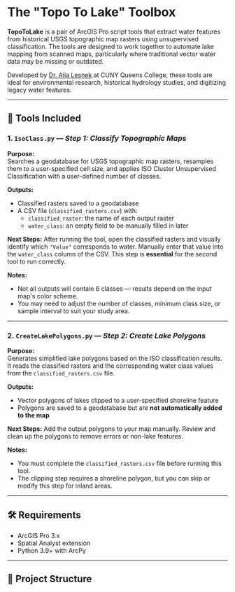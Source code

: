 # The "Topo To Lake" Toolbox
 
**TopoToLake** is a pair of ArcGIS Pro script tools that extract water features from historical USGS topographic map rasters using unsupervised classification. The tools are designed to work together to automate lake mapping from scanned maps, particularly where traditional vector water data may be missing or outdated.

Developed by [Dr. Alia Lesnek](https://www.qc.cuny.edu/academics/sees/alia-lesnek/) at CUNY Queens College, these tools are ideal for environmental research, historical hydrology studies, and digitizing legacy water features.

---

## 🧰 Tools Included

### 1. `IsoClass.py` — *Step 1: Classify Topographic Maps*

**Purpose:**  
Searches a geodatabase for USGS topographic map rasters, resamples them to a user-specified cell size, and applies ISO Cluster Unsupervised Classification with a user-defined number of classes.

**Outputs:**
- Classified rasters saved to a geodatabase
- A CSV file (`classified_rasters.csv`) with:
  - `classified_raster`: the name of each output raster
  - `water_class`: an empty field to be manually filled in later

**Next Steps:**
After running the tool, open the classified rasters and visually identify which `"Value"` corresponds to water. Manually enter that value into the `water_class` column of the CSV. This step is **essential** for the second tool to run correctly.

**Notes:**
- Not all outputs will contain 6 classes — results depend on the input map's color scheme.
- You may need to adjust the number of classes, minimum class size, or sample interval to suit your study area.

---

### 2. `CreateLakePolygons.py` — *Step 2: Create Lake Polygons*

**Purpose:**  
Generates simplified lake polygons based on the ISO classification results. It reads the classified rasters and the corresponding water class values from the `classified_rasters.csv` file.

**Outputs:**
- Vector polygons of lakes clipped to a user-specified shoreline feature
- Polygons are saved to a geodatabase but are **not automatically added to the map**

**Next Steps:**
Add the output polygons to your map manually. Review and clean up the polygons to remove errors or non-lake features.

**Notes:**
- You must complete the `classified_rasters.csv` file before running this tool.
- The clipping step requires a shoreline polygon, but you can skip or modify this step for inland areas.

---

## 🛠 Requirements

- ArcGIS Pro 3.x
- Spatial Analyst extension
- Python 3.9+ with ArcPy

---

## 📁 Project Structure


